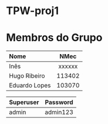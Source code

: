 # TPW-proj1

# Membros do Grupo

| Nome | NMec |
|:---|:---:|
| Inês | xxxxxx |
| Hugo Ribeiro | 113402 |
| Eduardo Lopes | 103070 |


| Superuser | Password |
|:---|:---:|
| admin | admin123 |